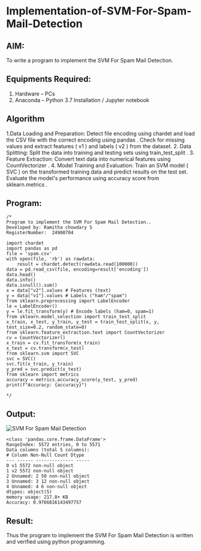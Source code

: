# Implementation-of-SVM-For-Spam-Mail-Detection

## AIM:
To write a program to implement the SVM For Spam Mail Detection.

## Equipments Required:
1. Hardware – PCs
2. Anaconda – Python 3.7 Installation / Jupyter notebook

## Algorithm
1.Data Loading and Preparation:
Detect file encoding using chardet and load the CSV file with the correct
encoding using pandas .
Check for missing values and extract features ( v1 ) and labels ( v2 ) from the
dataset.
2. Data Splitting:
Split the data into training and testing sets using train_test_split .
3. Feature Extraction:
 Convert text data into numerical features using CountVectorizer .
4. Model Training and Evaluation:
Train an SVM model ( SVC ) on the transformed training data and predict
results on the test set.
Evaluate the model's performance using accuracy score from
sklearn.metrics .


## Program:
```
/*
Program to implement the SVM For Spam Mail Detection..
Developed by: Ramitha chowdary S
RegisterNumber:  24900704

import chardet
import pandas as pd
file = 'spam.csv'
with open(file, 'rb') as rawdata:
    result = chardet.detect(rawdata.read(100000))
data = pd.read_csv(file, encoding=result['encoding'])
data.head()
data.info()
data.isnull().sum()
x = data["v2"].values # Features (text)
y = data["v1"].values # Labels ("ham"/"spam")
from sklearn.preprocessing import LabelEncoder
le = LabelEncoder()
y = le.fit_transform(y) # Encode labels (ham=0, spam=1)
from sklearn.model_selection import train_test_split
x_train, x_test, y_train, y_test = train_test_split(x, y, test_size=0.2, random_state=0)
from sklearn.feature_extraction.text import CountVectorizer
cv = CountVectorizer()
x_train = cv.fit_transform(x_train)
x_test = cv.transform(x_test)
from sklearn.svm import SVC
svc = SVC()
svc.fit(x_train, y_train)
y_pred = svc.predict(x_test)
from sklearn import metrics
accuracy = metrics.accuracy_score(y_test, y_pred)
print(f"Accuracy: {accuracy}")

*/
```

## Output:
![SVM For Spam Mail Detection](sam.png)
```
<class 'pandas.core.frame.DataFrame'>
RangeIndex: 5572 entries, 0 to 5571
Data columns (total 5 columns):
# Column Non-Null Count Dtype
--- ------ -------------- -----
0 v1 5572 non-null object
1 v2 5572 non-null object
2 Unnamed: 2 50 non-null object
3 Unnamed: 3 12 non-null object
4 Unnamed: 4 6 non-null object
dtypes: object(5)
memory usage: 217.8+ KB
Accuracy: 0.9766816143497757
```

## Result:
Thus the program to implement the SVM For Spam Mail Detection is written and verified using python programming.
